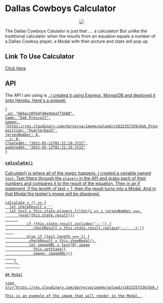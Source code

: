 # Dallas Cowboys Calculator

<p align="center">
  <img src="https://media.giphy.com/media/8L3269aXaTI8r7YxjJ/giphy.gif"></img></p>
  
The Dallas Cowboys Calulator is just that .... a calculator! But unlike the traditional calculator when the results from an equation equals a number of a Dallas Cowboy player, a Modal with their picture and stats will pop up. 

## Link To Use Calculator

<a href="https://dallas-cowboy-calculator.netlify.app">Click Here</a>


## API

The API I am using is <a href="https://dallas-api.herokuapp.com/">. I created it using Express, MongoDB and deployed it onto Heroku. Here's a snippet:

```
{
_id: "604ac20fb4f40e9ebaff5b88",
name: "Dak Prescott",
image: "https://res.cloudinary.com/darnycya/image/upload/v1615357339/Dak_Prescott_4_c5tdat.png",
position: "Quarterback",
jerseyNumber: 4,
__v: 0,
createdAt: "2021-03-12T01:21:19.372Z",
updatedAt: "2021-03-12T01:21:19.372Z"
}
```


### `calculate()`

Calculate() is where all of the magic happens. I created a variable named `test`. Test filters through the `players` in the API and grabs each of their numbers and compares it to the result of the equation. Then in an if statement, if the length of test = 1, then the result turns into a Modal. And in that Modal the testee's image will be displayed. 

```
calculate = () => {
  let checkResult = ''
  let test = this.state.players.filter(i => i.jerseyNumber === 
      (eval(this.state.result)))
      
          if (this.state.result.includes('--')) {
             checkResult = this.state.result.replace('--', '+')}
    
          else if (test.length === 1) {
           checkResult = this.showModal() 
           let imageURL = test[0].image
             this.setState({
             image: imageURL})}
     
    } 
    ```

## Modal

<img src="https://res.cloudinary.com/darnycya/image/upload/v1615357339/Dak_Prescott_4_c5tdat.png">

This is an example of the image that will render in the Modal. 